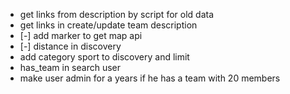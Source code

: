 - get links from description by script for old data
- get links in create/update team description 
- [-]  add marker to get map api
- [-] distance in discovery
- add category sport to discovery and limit 
- has_team in search user
- make user admin for a years if he has a team with 20 members